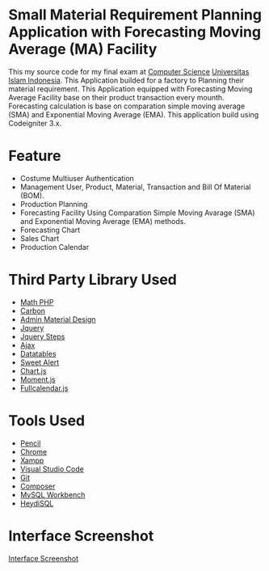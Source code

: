 # Small Material Requirement Planning Application with Forecasting Moving Average (MA) Facility

This my source code for my final exam at <a href="https://fit.uii.ac.id/">Computer Science</a> <a href="https://www.uii.ac.id">Universitas Islam Indonesia</a>. This Application builded for a factory to Planning their material requirement. This Application equipped with Forecasting Moving Average Facility base on their product transaction every mounth. Forecasting calculation is base on comparation simple moving average (SMA) and Exponential Moving Average (EMA). This application build using Codeigniter 3.x.

# Feature

- Costume Multiuser Authentication
- Management User, Product, Material, Transaction and Bill Of Material (BOM).
- Production Planning
- Forecasting Facility Using Comparation Simple Moving Avarage (SMA) and Exponential Moving Average (EMA) methods.
- Forecasting Chart
- Sales Chart
- Production Calendar

# Third Party Library Used

- <a href="https://github.com/markrogoyski/math-php">Math PHP</a>
- <a href="https://carbon.nesbot.com/">Carbon</a>
- <a href="https://github.com/gurayyarar/AdminBSBMaterialDesign">Admin Material Design</a>
- <a href="https://jquery.com/">Jquery</a>
- <a href="http://www.jquery-steps.com/">Jquery Steps</a>
- <a href="http://api.jquery.com/jquery.ajax/">Ajax</a>
- <a href="https://datatables.net/">Datatables</a>
- <a href="https://sweetalert.js.org/">Sweet Alert</a>
- <a href="https://www.chartjs.org/">Chart.js</a>
- <a href="https://momentjs.com/">Moment.js</a>
- <a href="https://fullcalendar.io/">Fullcalendar.js</a>

# Tools Used

- <a href="https://pencil.evolus.vn/">Pencil</a>
- <a href="https://www.google.com/chrome/">Chrome</a>
- <a href="https://www.apachefriends.org/index.html">Xampp</a>
- <a href="https://code.visualstudio.com/">Visual Studio Code</a>
- <a href="https://git-scm.com/">Git</a>
- <a href="https://getcomposer.org/">Composer</a>
- <a href="https://www.mysql.com/products/workbench/">MySQL Workbench</a>
- <a href="https://www.heidisql.com/">HeydiSQL</a>
 
# Interface Screenshot

<a href="screenshot">Interface Screenshot</a>